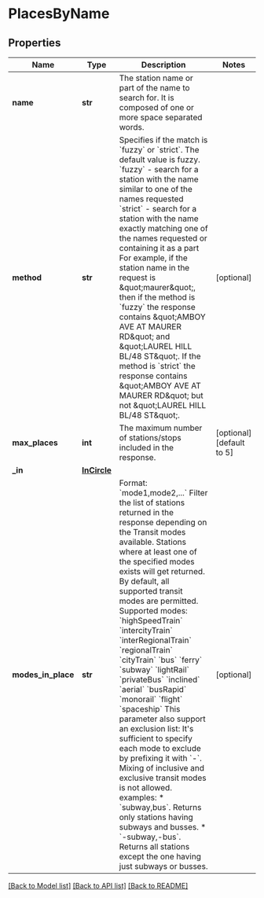 # PlacesByName

## Properties
Name | Type | Description | Notes
------------ | ------------- | ------------- | -------------
**name** | **str** | The station name or part of the name to search for. It is composed of one or more space separated words.  | 
**method** | **str** | Specifies if the match is &#x60;fuzzy&#x60; or &#x60;strict&#x60;. The default value is fuzzy.  &#x60;fuzzy&#x60; - search for a station with the name similar to one of the names requested &#x60;strict&#x60; - search for a station with the name exactly matching one of the names requested or containing it as a part  For example, if the station name in the request is \&quot;maurer\&quot;, then if the method is &#x60;fuzzy&#x60; the response contains \&quot;AMBOY AVE AT MAURER RD\&quot; and \&quot;LAUREL HILL BL/48 ST\&quot;. If the method is &#x60;strict&#x60; the response contains \&quot;AMBOY AVE AT MAURER RD\&quot; but not \&quot;LAUREL HILL BL/48 ST\&quot;.  | [optional] 
**max_places** | **int** | The maximum number of stations/stops included in the response. | [optional] [default to 5]
**_in** | [**InCircle**](InCircle.md) |  | 
**modes_in_place** | **str** | Format: &#x60;mode1,mode2,...&#x60;  Filter the list of stations returned in the response depending on the Transit modes available.  Stations where at least one of the specified modes exists will get returned. By default, all supported transit modes are permitted.  Supported modes: &#x60;highSpeedTrain&#x60; &#x60;intercityTrain&#x60; &#x60;interRegionalTrain&#x60; &#x60;regionalTrain&#x60; &#x60;cityTrain&#x60; &#x60;bus&#x60; &#x60;ferry&#x60; &#x60;subway&#x60; &#x60;lightRail&#x60; &#x60;privateBus&#x60; &#x60;inclined&#x60; &#x60;aerial&#x60; &#x60;busRapid&#x60; &#x60;monorail&#x60; &#x60;flight&#x60; &#x60;spaceship&#x60;  This parameter also support an exclusion list: It&#x27;s sufficient to specify each mode to exclude by prefixing it with &#x60;-&#x60;. Mixing of inclusive and exclusive transit modes is not allowed.  examples:   * &#x60;subway,bus&#x60;. Returns only stations having subways and busses.   * &#x60;-subway,-bus&#x60;. Returns all stations except the one having just subways or busses.  | [optional] 

[[Back to Model list]](../README.md#documentation-for-models) [[Back to API list]](../README.md#documentation-for-api-endpoints) [[Back to README]](../README.md)

